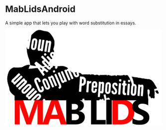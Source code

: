 MabLidsAndroid
==============

A simple app that lets you play with word substitution in essays.

![Yes, Mab Lids has a logo.](https://raw.githubusercontent.com/mikerandrup/MabLidsAndroid/master/logo/MabLidsLogo.png)
